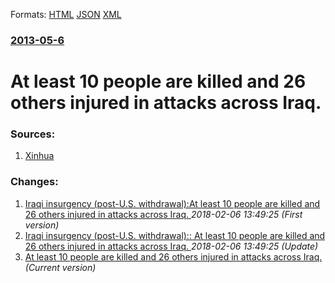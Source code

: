 
Formats: [HTML](/news/2013/05/6/at-least-10-people-are-killed-and-26-others-injured-in-attacks-across-iraq.html)  [JSON](/news/2013/05/6/at-least-10-people-are-killed-and-26-others-injured-in-attacks-across-iraq.json)  [XML](/news/2013/05/6/at-least-10-people-are-killed-and-26-others-injured-in-attacks-across-iraq.xml)  

### [2013-05-6](/news/2013/05/6/index.md)

##### 
# At least 10 people are killed and 26 others injured in attacks across Iraq. 




### Sources:

1. [Xinhua](http://news.xinhuanet.com/english/world/2013-05/07/c_124671222.htm)

### Changes:

1. [Iraqi insurgency (post-U.S. withdrawal):At least 10 people are killed and 26 others injured in attacks across Iraq. ](/news/2013/05/6/iraqi-insurgency-post-u-s-withdrawal-pat-least-10-people-are-killed-and-26-others-injured-in-attacks-across-iraq.md) _2018-02-06 13:49:25 (First version)_
2. [Iraqi insurgency (post-U.S. withdrawal):: At least 10 people are killed and 26 others injured in attacks across Iraq. ](/news/2013/05/6/iraqi-insurgency-post-u-s-withdrawal-at-least-10-people-are-killed-and-26-others-injured-in-attacks-across-iraq.md) _2018-02-06 13:49:25 (Update)_
2. [At least 10 people are killed and 26 others injured in attacks across Iraq. ](/news/2013/05/6/at-least-10-people-are-killed-and-26-others-injured-in-attacks-across-iraq.md) _(Current version)_
